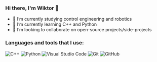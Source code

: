 ### Hi there, I'm Wiktor 👋


- 📖 I’m currently studying control engineering and robotics 
- 🌱 I’m currently learning C++ and Python
- 👯 I’m looking to collaborate on open-source projects/side-projects

### Languages and tools that I use:

![C++](https://img.icons8.com/color/48/000000/c-plus-plus-logo.png)
![Python](https://img.icons8.com/color/48/000000/python.png)
![Visual Studio Code](https://img.icons8.com/fluent/48/000000/visual-studio-code-2019.png)
![Git](https://img.icons8.com/color/48/000000/git.png)
![GitHub](https://img.icons8.com/fluent/48/000000/github.png)


